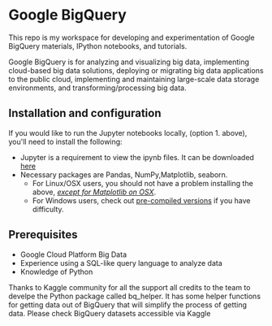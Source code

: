 # Google BigQuery 

This repo is my workspace for developing and experimentation of Google BigQuery materials, IPython notebooks, and tutorials.

Google BigQuery is for analyzing and visualizing big data, implementing cloud-based big data solutions, deploying or migrating big data applications to the public cloud, implementing and maintaining large-scale data storage environments, and transforming/processing big data.

Installation and configuration
------


If you would like to run the Jupyter notebooks locally, (option 1. above), you'll need to install the following:

-  Jupyter is a requirement to view the ipynb files. It can be downloaded [here](http://jupyter.org/install.html) 
- Necessary packages are Pandas, NumPy,Matplotlib, seaborn.   
   -  For Linux/OSX users, you should not have a problem installing the above, [*except for Matplotlib on OSX*](http://www.penandpants.com/2012/02/24/install-python/).
   -  For Windows users, check out [pre-compiled versions](http://www.lfd.uci.edu/~gohlke/pythonlibs/) if you have difficulty. 

Prerequisites
------


- Google Cloud Platform Big Data
- Experience using a SQL-like query language to analyze data
- Knowledge of Python 

Thanks to Kaggle community for all the support all credits to the team to develpe the  Python package called bq_helper. It has some helper functions for getting data out of BigQuery that will simplify the process of getting data.
Please check  BigQuery datasets accessible via Kaggle